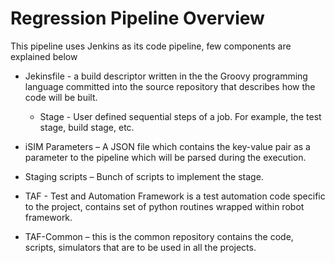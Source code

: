 #  Regression Pipeline Overview

This pipeline uses Jenkins as its code pipeline, few components are explained below

*	Jekinsfile - a build descriptor written in the the Groovy programming language committed into the source repository that describes how the code will be built.
    * Stage - User defined sequential steps of a job. For example, the test stage, build stage, etc.
*	iSIM Parameters – A JSON file which contains the key-value pair as a parameter to the pipeline which will be parsed during the execution.

*	Staging scripts – Bunch of scripts to implement the stage.

*	TAF - Test and Automation Framework is a test automation code specific to the project, contains set of python routines wrapped within robot framework. 
*	TAF-Common – this is the common repository contains the code, scripts, simulators that are to be used in all the projects.
